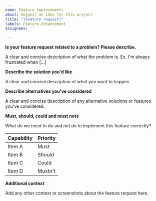```yaml
---
name: Feature improvements
about: Suggest an idea for this project
title: "[Feature request]"
labels: Feature-Enhancement
assignees: ''

---
```


**Is your feature request related to a problem? Please describe.**

A clear and concise description of what the problem is. Ex. I'm always frustrated when [...]

**Describe the solution you'd like**

A clear and concise description of what you want to happen.

**Describe alternatives you've considered**

A clear and concise description of any alternative solutions or features you've considered.

**Must, should, could and must nots**

What do we need to do and not do to implement this feature correctly?

Capability | Priority
-----------|----------
Item A     | Must
Item B     | Should
Item C     | Could
Item D     | Mustn't

**Additional context**

Add any other context or screenshots about the feature request here.
